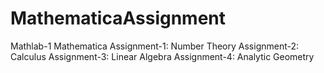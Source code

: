 # MathematicaAssignment
Mathlab-1
Mathematica
Assignment-1: Number Theory
Assignment-2: Calculus
Assignment-3: Linear Algebra
Assignment-4: Analytic Geometry
